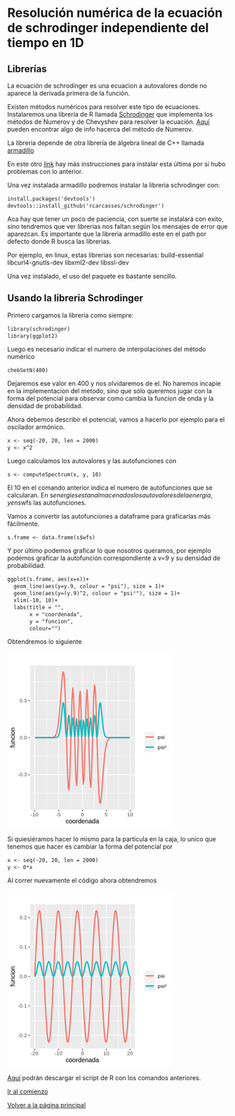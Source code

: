 # Resolución numérica de la ecuación de schrodinger independiente del tiempo en 1D

## Librerías
La ecuación de schrodinger es una ecuacion a autovalores donde no aparece la derivada primera de la función. 

Existen métodos numéricos para resolver este tipo de ecuaciones.
Instalaremos una librería de R llamada [Schrodinger](https://github.com/rcarcasses/schrodinger) que implementa los métodos de Numerov y de Chevyshev
para resolver la ecuación.
[Aquí](https://aapt.scitation.org/doi/10.1119/1.4748813) pueden encontrar algo de info hacerca del método de Numerov.

La libreria depende de otra librería de álgebra lineal de C++ llamada [armadillo](http://arma.sourceforge.net/download.html)

En este otro [link](https://www.uio.no/studier/emner/matnat/fys/FYS4411/v13/guides/installing-armadillo/) hay más instrucciones para instalar esta última por si hubo problemas con lo anterior.

Una vez instalada armadillo podremos instalar la libreria schrodinger con:

```
install.packages('devtools')
devtools::install_github('rcarcasses/schrodinger')
```

Aca hay que tener un poco de paciencia, con suerte se instalará con exito, sino tendremos que ver librerias nos faltan según los mensajes de error que aparezcan.
Es importante que la libreria armadillo este en el path por defecto donde R busca las librerias.

Por ejemplo, en linux, estas librerias son necesarias:
build-essential libcurl4-gnutls-dev libxml2-dev libssl-dev

Una vez instalado, el uso del paquete es bastante sencillo.

## Usando la libreria Schrodinger
Primero cargamos la librería como siempre:
```
library(schrodinger)
library(ggplot2)
```

Luego es necesario indicar el numero de interpolaciones del método numérico

```
chebSetN(400)
```

Dejaremos ese valor en 400 y nos olvidaremos de el. No haremos incapie en la implementacion del metodo, sino que sólo queremos jugar con la forma del potencial para observar como cambia la funcion de onda y la densidad de probabilidad.

Ahora debemos describir el potencial, vamos a hacerlo por ejemplo para el oscilador armónico.

```
x <- seq(-20, 20, len = 2000)
y <- x^2
```

Luego calculamos los autovalores y las autofunciones con 

```
s <- computeSpectrum(x, y, 10) 
```

El 10 en el comando anterior indica el numero de autofunciones que se calcularan.
En s$energies estan almacenados los autovalores de la energia, y en s$wfs las autofunciones.

Vamos a convertir las autofunciones a dataframe para graficarlas más fácilmente.

```
s.frame <- data.frame(s$wfs)
```

Y por último podemos graficar lo que nosotros queramos, por ejemplo podemos graficar la autofunción correspondiente a v=9
y su densidad de probabilidad.

```
ggplot(s.frame, aes(x=x))+
  geom_line(aes(y=y.9, colour = "psi"), size = 1)+
  geom_line(aes(y=(y.9)^2, colour = "psi²"), size = 1)+
  xlim(-10, 10)+
  labs(title = "",
       x = "coordenada",
       y = "funcion",
       colour="")
```

Obtendremos lo siguiente

![oscilador armonico](figuras/ecdif/oscilador%20armonico)

Si quiesiéramos hacer lo mismo para la partícula en la caja, lo unico que tenemos que hacer es cambiar la forma del potencial por

```
x <- seq(-20, 20, len = 2000)
y <- 0*x
```

Al correr nuevamente el código ahora obtendremos

![caja](figuras/ecdif/caja)

[Aquí](scripts/schrodinger.R) podrán descargar el script de R con los comandos anteriores.

[Ir al comienzo](#resolución-numérica-de-la-ecuación-de-schrodinger-independiente-del-tiempo-en-1d)

[Volver a la página principal](README.md)

